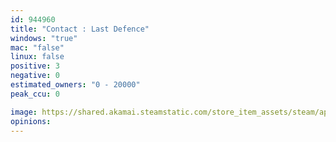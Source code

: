 ```yaml
---
id: 944960
title: "Contact : Last Defence"
windows: "true"
mac: "false"
linux: false
positive: 3
negative: 0
estimated_owners: "0 - 20000"
peak_ccu: 0

image: https://shared.akamai.steamstatic.com/store_item_assets/steam/apps/944960/header.jpg?t=1579016204
opinions:
---
```

